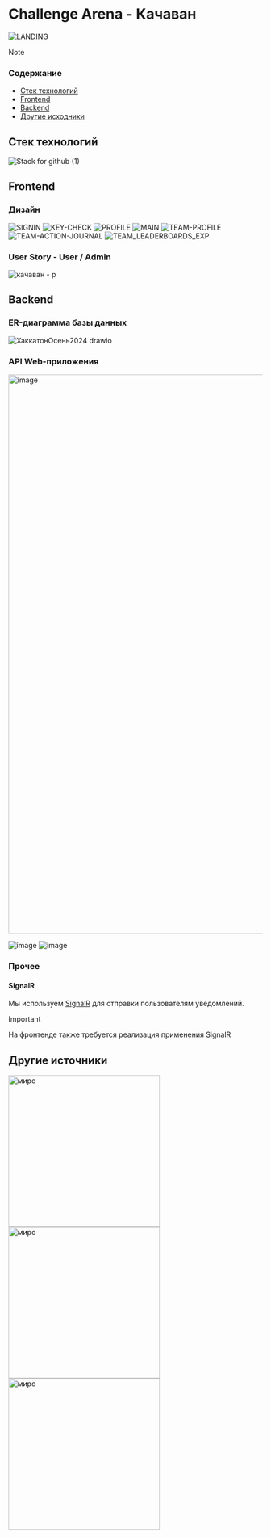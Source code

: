 # Challenge Arena - Качаван

![LANDING](https://github.com/user-attachments/assets/78e3da6f-1ec3-4957-a43f-ad297087f767)

> [!NOTE]
> ### Содержание
> - [Стек технологий](#стек-технологий)
> - [Frontend](#frontend)
> - [Backend](#backend)
> - [Другие исходники](#другие-источники)

## Стек технологий

![Stack for github (1)](https://github.com/user-attachments/assets/a1a6ee50-6f04-419f-8756-06b449f93e6e)

## Frontend

### Дизайн

![SIGNIN](https://github.com/user-attachments/assets/2039d35d-a6d5-4fa3-bdaf-5ca09c0069da)
![KEY-CHECK](https://github.com/user-attachments/assets/3ec6201f-9018-41e4-b581-43edb7fbef55)
![PROFILE](https://github.com/user-attachments/assets/23295f13-1fc5-4203-991f-41ad98e3b6d6)
![MAIN](https://github.com/user-attachments/assets/be44be46-1e53-4105-b541-f922105309c7)
![TEAM-PROFILE](https://github.com/user-attachments/assets/03f42d6e-bc45-488d-88ea-9b3468fe3266)
![TEAM-ACTION-JOURNAL](https://github.com/user-attachments/assets/c37cd809-d2c9-4f38-b80a-bc03a5382319)
![TEAM_LEADERBOARDS_EXP](https://github.com/user-attachments/assets/38f8686b-92fe-4189-8268-df565be8e67d)

### User Story - User / Admin

![качаван - р](https://github.com/user-attachments/assets/3d4a78a7-3fc3-49c2-a454-31976fe08b07)

## Backend

### ER-диаграмма базы данных

![ХаккатонОсень2024 drawio](https://github.com/user-attachments/assets/b42e13e5-def6-4c13-aed0-e5677c0d15e1)

### API Web-приложения

<img width="1107" alt="image" src="https://github.com/user-attachments/assets/41a08859-65cf-4bd5-a90f-e7803d0472d8">

![image](https://github.com/user-attachments/assets/bc64ef8e-2dc9-47f7-8774-65590a24bf6b)
![image](https://github.com/user-attachments/assets/ff7a0a75-8388-44f8-a137-4d8056a085b5)

### Прочее

#### SignalR

Мы используем [SignalR](https://dotnet.microsoft.com/en-us/apps/aspnet/signalr) для отправки пользователям уведомлений.

> [!IMPORTANT]
> На фронтенде также требуется реализация применения SignalR

## Другие источники

<img height="300" alt="миро" src="https://github.com/user-attachments/assets/02f11199-2452-42de-bfc1-85ff5bbeef2e">
<img height="300" alt="миро" src="https://github.com/user-attachments/assets/4ac5645b-9e3d-491d-9923-7ff06f45529c">
<img height="300" alt="миро" src="https://github.com/user-attachments/assets/b37ca102-d0c5-42b0-99ff-8330d1002975">
